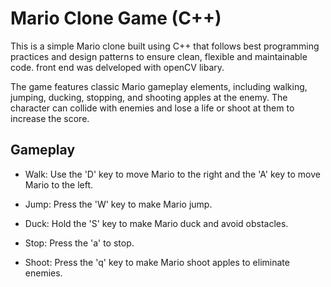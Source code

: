 
# Mario Clone Game (C++)
This is a simple Mario clone built using C++ that follows best programming practices and design patterns to ensure clean, flexible
 and maintainable code. front end was delveloped with openCV libary.
 
The game features classic Mario gameplay elements, including walking, jumping, ducking, stopping, and shooting apples at the enemy. The character can collide with enemies and lose a life or shoot at them to increase the score.

## Gameplay
* Walk: Use the 'D' key to move Mario to the right and the 'A' key to move Mario to the left.

* Jump: Press the 'W' key to make Mario jump.

* Duck: Hold the 'S' key to make Mario duck and avoid obstacles.

* Stop: Press the 'a' to stop.

* Shoot: Press the 'q' key to make Mario shoot apples to eliminate enemies.

<!-- You should download opencv DLLs from here:
https://finealgscom-my.sharepoint.com/:f:/g/personal/fine_finealgs_com/EpvvE1VN9upAqEVfDaOgKAEB-XlA9uYfA2O8BoNdQTLAcg?e=Sdt3dH
and place them under OpenCV_451/bin folder -->
